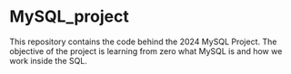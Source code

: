 # MySQL_project
This repository contains the code behind the 2024 MySQL Project. The objective of the project is learning from zero what MySQL is and how we work inside the SQL.
